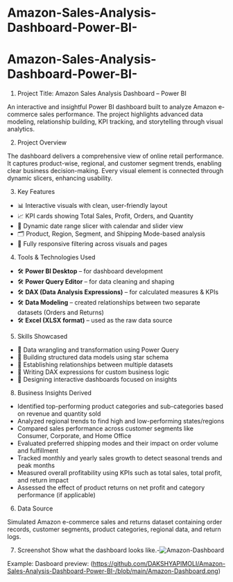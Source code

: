# Amazon-Sales-Analysis-Dashboard-Power-BI-
# Amazon-Sales-Analysis-Dashboard-Power-BI-
1. Project Title: Amazon Sales Analysis Dashboard – Power BI

An interactive and insightful Power BI dashboard built to analyze Amazon e-commerce sales performance. The project highlights advanced data modeling, relationship building, KPI tracking, and storytelling through visual analytics.

2. Project Overview

The dashboard delivers a comprehensive view of online retail performance. It captures product-wise, regional, and customer segment trends, enabling clear business decision-making. Every visual element is connected through dynamic slicers, enhancing usability.

3. Key Features

- 📊 Interactive visuals with clean, user-friendly layout  
- 📈 KPI cards showing Total Sales, Profit, Orders, and Quantity  
- 📅 Dynamic date range slicer with calendar and slider view  
- 🗂️ Product, Region, Segment, and Shipping Mode-based analysis  
- 🔄 Fully responsive filtering across visuals and pages  

4. Tools & Technologies Used

- 🛠️ **Power BI Desktop** – for dashboard development  
- 🛠️ **Power Query Editor** – for data cleaning and shaping  
- 🛠️ **DAX (Data Analysis Expressions)** – for calculated measures & KPIs  
- 🛠️ **Data Modeling** – created relationships between two separate datasets (Orders and Returns)  
- 🛠️ **Excel (XLSX format)** – used as the raw data source  

5. Skills Showcased

- 📌 Data wrangling and transformation using Power Query  
- 📌 Building structured data models using star schema  
- 📌 Establishing relationships between multiple datasets  
- 📌 Writing DAX expressions for custom business logic  
- 📌 Designing interactive dashboards focused on insights  

8. Business Insights Derived

- Identified top-performing product categories and sub-categories based on revenue and quantity sold  
- Analyzed regional trends to find high and low-performing states/regions  
- Compared sales performance across customer segments like Consumer, Corporate, and Home Office  
- Evaluated preferred shipping modes and their impact on order volume and fulfillment  
- Tracked monthly and yearly sales growth to detect seasonal trends and peak months  
- Measured overall profitability using KPIs such as total sales, total profit, and return impact  
- Assessed the effect of product returns on net profit and category performance (if applicable)

6. Data Source

Simulated Amazon e-commerce sales and returns dataset containing order records, customer segments, product categories, regional data, and return logs.

7. Screenshot
Show what the dashboard looks like.-![Amazon-Dashboard](https://github.com/user-attachments/assets/f0b432fb-72fb-40c5-995b-a0c36e3085b2)

Example: Dasboard preview: (https://github.com/DAKSHYAPIMOLI/Amazon-Sales-Analysis-Dashboard-Power-BI-/blob/main/Amazon-Dashboard.png)
